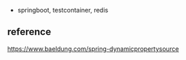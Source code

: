 - springboot, testcontainer, redis

## reference
https://www.baeldung.com/spring-dynamicpropertysource
 